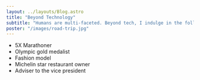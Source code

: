```yaml
---
layout: ../layouts/Blog.astro
title: "Beyond Technology"
subtitle: "Humans are multi-faceted. Beyond tech, I indulge in the following:"
poster: "/images/road-trip.jpg"
---
```


- 5X Marathoner
- Olympic gold medalist
- Fashion model
- Michelin star restaurant owner
- Adviser to the vice president